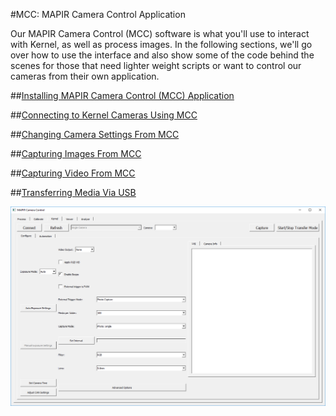 #MCC: MAPIR Camera Control Application

Our MAPIR Camera Control (MCC) software is what you'll use to interact with Kernel, as well as process images. In the following sections, we'll go over how to use the interface and also show some of the code behind the scenes for those that need lighter weight scripts or want to control our cameras from their own application.

##[Installing MAPIR Camera Control (MCC) Application](../mcc/installation.html)

##[Connecting to Kernel Cameras Using MCC](../mcc/connecting-to-kernel.html)

##[Changing Camera Settings From MCC](../mcc/changing-camera-settings.html)

##[Capturing Images From MCC](../mcc/capturing-images.html)

##[Capturing Video From MCC](../mcc/capturing-video.html)

##[Transferring Media Via USB](../mcc/transferring-media.html)


![](/assets/blank_kernel_tab.PNG)